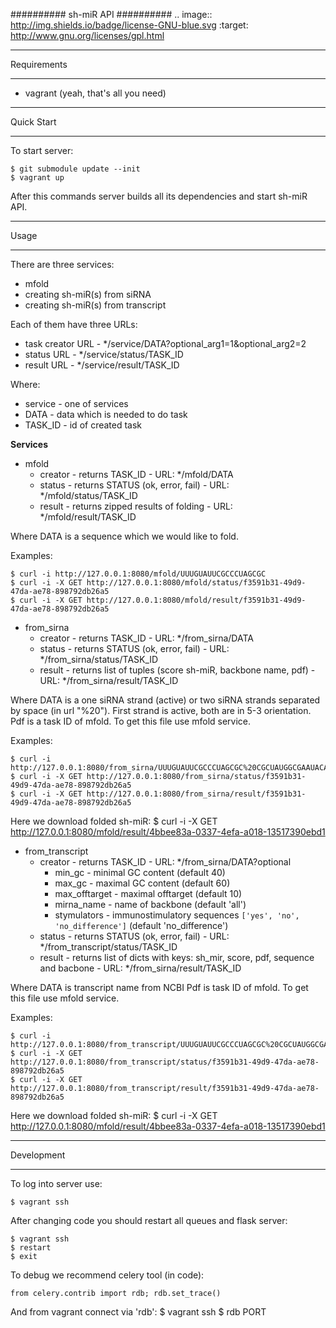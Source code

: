 ##########
sh-miR API
##########
.. image:: http://img.shields.io/badge/license-GNU-blue.svg
    :target: http://www.gnu.org/licenses/gpl.html


************
Requirements
************

* vagrant (yeah, that's all you need)


***********
Quick Start
***********

To start server:

    $ git submodule update --init
    $ vagrant up


After this commands server builds all its dependencies and start sh-miR API.


*****
Usage
*****

There are three services:
* mfold
* creating sh-miR(s) from siRNA
* creating sh-miR(s) from transcript


Each of them have three URLs:
* task creator URL - */service/DATA?optional_arg1=1&optional_arg2=2
* status URL - */service/status/TASK_ID
* result URL - */service/result/TASK_ID


Where:
* service - one of services
* DATA - data which is needed to do task
* TASK_ID - id of created task


**Services**
* mfold
    * creator - returns TASK_ID - URL: */mfold/DATA
    * status - returns STATUS (ok, error, fail) - URL: */mfold/status/TASK_ID
    * result - returns zipped results of folding - URL: */mfold/result/TASK_ID

Where DATA is a sequence which we would like to fold.

Examples:

    $ curl -i http://127.0.0.1:8080/mfold/UUUGUAUUCGCCCUAGCGC
    $ curl -i -X GET http://127.0.0.1:8080/mfold/status/f3591b31-49d9-47da-ae78-898792db26a5
    $ curl -i -X GET http://127.0.0.1:8080/mfold/result/f3591b31-49d9-47da-ae78-898792db26a5


* from_sirna
    * creator - returns TASK_ID - URL: */from_sirna/DATA
    * status - returns STATUS (ok, error, fail) - URL: */from_sirna/status/TASK_ID
    * result - returns list of tuples (score sh-miR, backbone name, pdf) - URL: */from_sirna/result/TASK_ID

Where DATA is a one siRNA strand (active) or two siRNA strands separated by space (in url "%20"). First strand is active, both are in 5-3 orientation.
Pdf is a task ID of mfold. To get this file use mfold service.

Examples:

    $ curl -i http://127.0.0.1:8080/from_sirna/UUUGUAUUCGCCCUAGCGC%20CGCUAUGGCGAAUACAAACA
    $ curl -i -X GET http://127.0.0.1:8080/from_sirna/status/f3591b31-49d9-47da-ae78-898792db26a5
    $ curl -i -X GET http://127.0.0.1:8080/from_sirna/result/f3591b31-49d9-47da-ae78-898792db26a5

Here we download folded sh-miR:
    $ curl -i -X GET http://127.0.0.1:8080/mfold/result/4bbee83a-0337-4efa-a018-13517390ebd1


* from_transcript
    * creator - returns TASK_ID - URL: */from_sirna/DATA?optional
        * min_gc - minimal GC content (default 40)
        * max_gc - maximal GC content (default 60)
        * max_offtarget - maximal offtarget (default 10)
        * mirna_name - name of backbone (default 'all')
        * stymulators - immunostimulatory sequences `['yes', 'no', 'no_difference']` (default 'no_difference')
    * status - returns STATUS (ok, error, fail) - URL: */from_transcript/status/TASK_ID
    * result - returns list of dicts with keys: sh_mir, score, pdf, sequence and bacbone - URL: */from_sirna/result/TASK_ID

Where DATA is transcript name from NCBI
Pdf is task ID of mfold. To get this file use mfold service.

Examples:

    $ curl -i http://127.0.0.1:8080/from_transcript/UUUGUAUUCGCCCUAGCGC%20CGCUAUGGCGAAUACAAACA
    $ curl -i -X GET http://127.0.0.1:8080/from_transcript/status/f3591b31-49d9-47da-ae78-898792db26a5
    $ curl -i -X GET http://127.0.0.1:8080/from_transcript/result/f3591b31-49d9-47da-ae78-898792db26a5

Here we download folded sh-miR:
    $ curl -i -X GET http://127.0.0.1:8080/mfold/result/4bbee83a-0337-4efa-a018-13517390ebd1


***********
Development
***********

To log into server use:

    $ vagrant ssh


After changing code you should restart all queues and flask server:

    $ vagrant ssh
    $ restart
    $ exit


To debug we recommend celery tool (in code):

    from celery.contrib import rdb; rdb.set_trace()


And from vagrant connect via 'rdb':
    $ vagrant ssh
    $ rdb PORT
